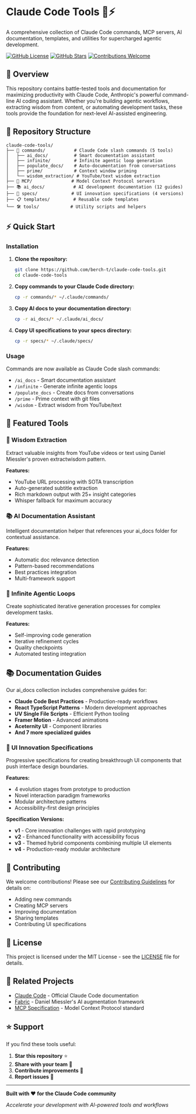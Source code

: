 # Claude Code Tools 🤖⚡

A comprehensive collection of Claude Code commands, MCP servers, AI documentation, templates, and utilities for supercharged agentic development.

[![GitHub License](https://img.shields.io/github/license/berch-t/claude-code-tools)](LICENSE)
[![GitHub Stars](https://img.shields.io/github/stars/berch-t/claude-code-tools)](https://github.com/berch-t/claude-code-tools/stargazers)
[![Contributions Welcome](https://img.shields.io/badge/contributions-welcome-brightgreen.svg)](CONTRIBUTING.md)

## 🚀 Overview

This repository contains battle-tested tools and documentation for maximizing productivity with Claude Code, Anthropic's powerful command-line AI coding assistant. Whether you're building agentic workflows, extracting wisdom from content, or automating development tasks, these tools provide the foundation for next-level AI-assisted engineering.

## 📁 Repository Structure

```
claude-code-tools/
├── 🎯 commands/           # Claude Code slash commands (5 tools)
│   ├── ai_docs/          # Smart documentation assistant
│   ├── infinite/         # Infinite agentic loop generation
│   ├── populate_docs/    # Auto-documentation from conversations
│   ├── prime/            # Context window priming
│   └── wisdom_extraction/ # YouTube/text wisdom extraction
├── 🔌 MCP/               # Model Context Protocol servers
├── 📚 ai_docs/           # AI development documentation (12 guides)
├── 🎨 specs/             # UI innovation specifications (4 versions)
├── 📋 templates/         # Reusable code templates
└── 🛠️ tools/            # Utility scripts and helpers
```

## ⚡ Quick Start

### Installation

1. **Clone the repository:**
   ```bash
   git clone https://github.com/berch-t/claude-code-tools.git
   cd claude-code-tools
   ```

2. **Copy commands to your Claude Code directory:**
   ```bash
   cp -r commands/* ~/.claude/commands/
   ```

3. **Copy AI docs to your documentation directory:**
   ```bash
   cp -r ai_docs/* ~/.claude/ai_docs/
   ```

4. **Copy UI specifications to your specs directory:**
   ```bash
   cp -r specs/* ~/.claude/specs/
   ```

### Usage

Commands are now available as Claude Code slash commands:

- `/ai_docs` - Smart documentation assistant
- `/infinite` - Generate infinite agentic loops
- `/populate_docs` - Create docs from conversations
- `/prime` - Prime context with git files
- `/wisdom` - Extract wisdom from YouTube/text

## 🎯 Featured Tools

### 🧠 Wisdom Extraction
Extract valuable insights from YouTube videos or text using Daniel Miessler's proven extractwisdom pattern.

**Features:**
- YouTube URL processing with SOTA transcription
- Auto-generated subtitle extraction
- Rich markdown output with 25+ insight categories
- Whisper fallback for maximum accuracy

### 📚 AI Documentation Assistant  
Intelligent documentation helper that references your ai_docs folder for contextual assistance.

**Features:**
- Automatic doc relevance detection
- Pattern-based recommendations
- Best practices integration
- Multi-framework support

### 🔄 Infinite Agentic Loops
Create sophisticated iterative generation processes for complex development tasks.

**Features:**
- Self-improving code generation
- Iterative refinement cycles
- Quality checkpoints
- Automated testing integration

## 📚 Documentation Guides

Our ai_docs collection includes comprehensive guides for:

- **Claude Code Best Practices** - Production-ready workflows
- **React TypeScript Patterns** - Modern development approaches  
- **UV Single File Scripts** - Efficient Python tooling
- **Framer Motion** - Advanced animations
- **Aceternity UI** - Component libraries
- **And 7 more specialized guides**

### 🎨 UI Innovation Specifications
Progressive specifications for creating breakthrough UI components that push interface design boundaries.

**Features:**
- 4 evolution stages from prototype to production
- Novel interaction paradigm frameworks
- Modular architecture patterns
- Accessibility-first design principles

**Specification Versions:**
- **v1** - Core innovation challenges with rapid prototyping
- **v2** - Enhanced functionality with accessibility focus
- **v3** - Themed hybrid components combining multiple UI elements
- **v4** - Production-ready modular architecture

## 🤝 Contributing

We welcome contributions! Please see our [Contributing Guidelines](CONTRIBUTING.md) for details on:

- Adding new commands
- Creating MCP servers  
- Improving documentation
- Sharing templates
- Contributing UI specifications

## 📄 License

This project is licensed under the MIT License - see the [LICENSE](LICENSE) file for details.

## 🔗 Related Projects

- [Claude Code](https://docs.anthropic.com/en/docs/claude-code) - Official Claude Code documentation
- [Fabric](https://github.com/danielmiessler/fabric) - Daniel Miessler's AI augmentation framework
- [MCP Specification](https://modelcontextprotocol.io/) - Model Context Protocol standard

## ⭐ Support

If you find these tools useful:

1. **Star this repository** ⭐
2. **Share with your team** 👥  
3. **Contribute improvements** 🚀
4. **Report issues** 🐛

---

**Built with ❤️ for the Claude Code community**

*Accelerate your development with AI-powered tools and workflows*